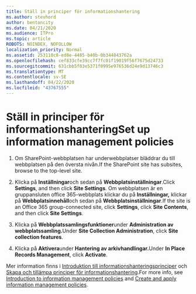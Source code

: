 ```yaml
---
title: Ställ in principer för informationshantering
ms.author: stevhord
author: bentoncity
ms.date: 04/21/2020
ms.audience: ITPro
ms.topic: article
ROBOTS: NOINDEX, NOFOLLOW
localization_priority: Normal
ms.assetid: 253110c8-ed8e-4485-b40b-0b344843762a
ms.openlocfilehash: cef833cfe39cc7f7fc01f19019f56f7675d24733
ms.sourcegitcommit: 631cbb5f03e5371f0995e976536d24e9d13746c3
ms.translationtype: MT
ms.contentlocale: sv-SE
ms.lasthandoff: 04/22/2020
ms.locfileid: "43767555"
---
```

# <a name="set-up-information-management-policies"></a><span data-ttu-id="bd2ec-102">Ställ in principer för informationshantering</span><span class="sxs-lookup"><span data-stu-id="bd2ec-102">Set up information management policies</span></span>

1. <span data-ttu-id="bd2ec-103">Om SharePoint-webbplatsen har underwebbplatser bläddrar du till webbplatsen på den översta nivån.</span><span class="sxs-lookup"><span data-stu-id="bd2ec-103">If the SharePoint site has subsites, browse to the top-level site.</span></span>
    
2. <span data-ttu-id="bd2ec-104">Klicka på **Inställningar**och sedan på **Webbplatsinställningar**.</span><span class="sxs-lookup"><span data-stu-id="bd2ec-104">Click **Settings**, and then click **Site Settings**.</span></span> <span data-ttu-id="bd2ec-105">Om webbplatsen är en gruppansluten office 365-webbplats klickar du på **Inställningar,** klickar på **Webbplatsinnehåll**och sedan på **Webbplatsinställningar**.</span><span class="sxs-lookup"><span data-stu-id="bd2ec-105">If the site is an Office 365 group-connected site, click **Settings**, click **Site Contents**, and then click **Site Settings**.</span></span>
    
3. <span data-ttu-id="bd2ec-106">Klicka på **Webbplatssamlingsfunktioner**under **Administration av webbplatssamling.**</span><span class="sxs-lookup"><span data-stu-id="bd2ec-106">Under **Site Collection Administration**, click **Site collection features**.</span></span>
    
4. <span data-ttu-id="bd2ec-107">Klicka på **Aktivera**under **Hantering av arkivhandlingar.**</span><span class="sxs-lookup"><span data-stu-id="bd2ec-107">Under **In Place Records Management**, click **Activate**.</span></span>
    
<span data-ttu-id="bd2ec-108">Mer information finns i [Introduktion till informationshanteringsprinciper](https://go.microsoft.com/fwlink/?linkid=404239) och [Skapa och tillämpa principer för informationshantering](https://go.microsoft.com/fwlink/?linkid=2003916).</span><span class="sxs-lookup"><span data-stu-id="bd2ec-108">For more info, see [Introduction to information management policies](https://go.microsoft.com/fwlink/?linkid=404239) and [Create and apply information management policies](https://go.microsoft.com/fwlink/?linkid=2003916).</span></span>
  

